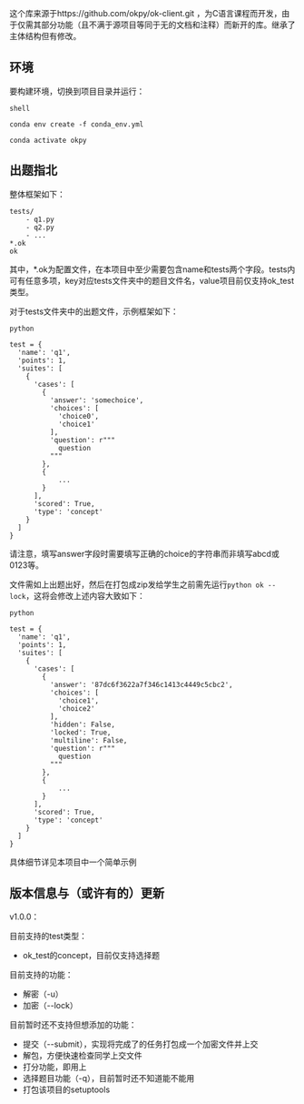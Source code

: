 这个库来源于https://github.com/okpy/ok-client.git ，为C语言课程而开发，由于仅需其部分功能（且不满于源项目等同于无的文档和注释）而新开的库。继承了主体结构但有修改。

## 环境

要构建环境，切换到项目目录并运行：

```
shell

conda env create -f conda_env.yml

conda activate okpy

```

## 出题指北

整体框架如下：

```
tests/
    - q1.py
    - q2.py
    - ...
*.ok
ok
```

其中，*.ok为配置文件，在本项目中至少需要包含name和tests两个字段。tests内可有任意多项，key对应tests文件夹中的题目文件名，value项目前仅支持ok_test类型。

对于tests文件夹中的出题文件，示例框架如下：

```
python

test = {
  'name': 'q1',
  'points': 1,
  'suites': [
    {
      'cases': [
        {
          'answer': 'somechoice',
          'choices': [
            'choice0',
            'choice1'
          ],
          'question': r"""
            question
          """
        },
        {
            ...
        }
      ],
      'scored': True,
      'type': 'concept'
    }
  ]
}

```

请注意，填写answer字段时需要填写正确的choice的字符串而非填写abcd或0123等。

文件需如上出题出好，然后在打包成zip发给学生之前需先运行`python ok --lock`，这将会修改上述内容大致如下：

```
python

test = {
  'name': 'q1',
  'points': 1,
  'suites': [
    {
      'cases': [
        {
          'answer': '87dc6f3622a7f346c1413c4449c5cbc2',
          'choices': [
            'choice1',
            'choice2'
          ],
          'hidden': False,
          'locked': True,
          'multiline': False,
          'question': r"""
            question
          """
        },
        {
            ...
        }
      ],
      'scored': True,
      'type': 'concept'
    }
  ]
}
```

具体细节详见本项目中一个简单示例


## 版本信息与（或许有的）更新 

v1.0.0：

目前支持的test类型：

- ok_test的concept，目前仅支持选择题

目前支持的功能：

- 解密（-u）
- 加密（--lock）

目前暂时还不支持但想添加的功能：

- 提交（--submit），实现将完成了的任务打包成一个加密文件并上交
- 解包，方便快速检查同学上交文件
- 打分功能，即用上
- 选择题目功能（-q），目前暂时还不知道能不能用
- 打包该项目的setuptools